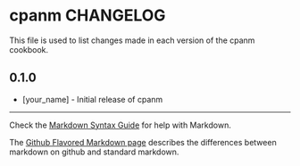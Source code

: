cpanm CHANGELOG
===============

This file is used to list changes made in each version of the cpanm cookbook.

0.1.0
-----
- [your_name] - Initial release of cpanm

- - -
Check the [Markdown Syntax Guide](http://daringfireball.net/projects/markdown/syntax) for help with Markdown.

The [Github Flavored Markdown page](http://github.github.com/github-flavored-markdown/) describes the differences between markdown on github and standard markdown.
